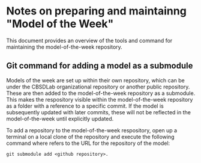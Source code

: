 # Notes on preparing and maintainng "Model of the Week"

This document provides an overview of the tools and command for maintaining the model-of-the-week repository. 

## Git command for adding a model as a submodule

Models of the week are set up within their own repository, which can be under the CBSDLab organizational repository or another public repository. These are then added to the model-of-the-week repository as a submodule. This makes the respository visible within the model-of-the-week repository as a folder with a reference to a specific commit. If the model is subsequently updated with later commits, these will not be reflected in the model-of-the-week until explicitly updated. 

To add a repository to the model-of-the-week respository, open up a terminal on a local clone of the repository and execute the following command where <github repository> refers to the URL for the repository of the model:

```
git submodule add <github repository>.
```
